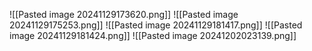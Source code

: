 ![[Pasted image 20241129173620.png]]
![[Pasted image 20241129175253.png]]
![[Pasted image 20241129181417.png]]
![[Pasted image 20241129181424.png]]
![[Pasted image 20241202023139.png]]

